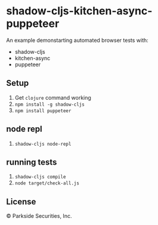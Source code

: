 # shadow-cljs-kitchen-async-puppeteer

An example demonstarting automated browser tests with:

- shadow-cljs
- kitchen-async
- puppeteer

## Setup

1. Get `clojure` command working
1. `npm install -g shadow-cljs`
1. `npm install puppeteer`

## node repl

1. `shadow-cljs node-repl`

## running tests

1. `shadow-cljs compile`
1. `node target/check-all.js`

## License
&copy; Parkside Securities, Inc.